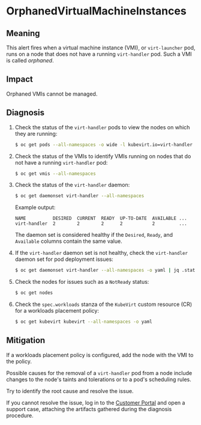 # OrphanedVirtualMachineInstances
<!-- Edited by apinnick, Nov 2022-->

## Meaning

This alert fires when a virtual machine instance (VMI), or `virt-launcher`
pod, runs on a node that does not have a running `virt-handler` pod.
Such a VMI is called _orphaned_.

## Impact

Orphaned VMIs cannot be managed.

## Diagnosis

1. Check the status of the `virt-handler` pods to view the nodes on
   which they are running:

   ```bash
   $ oc get pods --all-namespaces -o wide -l kubevirt.io=virt-handler
   ```

2. Check the status of the VMIs to identify VMIs running on nodes
   that do not have a running `virt-handler` pod:

   ```bash
   $ oc get vmis --all-namespaces
   ```

3. Check the status of the `virt-handler` daemon:

   ```bash
   $ oc get daemonset virt-handler --all-namespaces
   ```

   Example output:

   ```text
   NAME          DESIRED  CURRENT  READY  UP-TO-DATE  AVAILABLE ...
   virt-handler  2        2        2      2           2         ...
   ```

   The daemon set is considered healthy if the `Desired`, `Ready`,
   and `Available` columns contain the same value.

4. If the `virt-handler` daemon set is not healthy, check the `virt-handler`
   daemon set for pod deployment issues:

   ```bash
   $ oc get daemonset virt-handler --all-namespaces -o yaml | jq .status
   ```

5. Check the nodes for issues such as a `NotReady` status:

   ```bash
   $ oc get nodes
   ```

6. Check the `spec.workloads` stanza of the `KubeVirt` custom resource
(CR) for a workloads placement policy:

   ```bash
   $ oc get kubevirt kubevirt --all-namespaces -o yaml
   ```

## Mitigation

If a workloads placement policy is configured, add the node with the
VMI to the policy.

Possible causes for the removal of a `virt-handler` pod from a node
include changes to the node's taints and tolerations or to a pod's
scheduling rules.

Try to identify the root cause and resolve the issue.

If you cannot resolve the issue, log in to the
[Customer Portal](https://access.redhat.com) and open a support case,
attaching the artifacts gathered during the diagnosis procedure.
